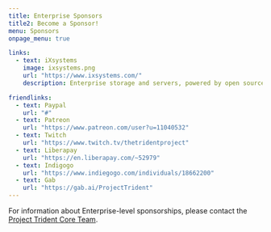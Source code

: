 ```yaml
---
title: Enterprise Sponsors
title2: Become a Sponsor!
menu: Sponsors
onpage_menu: true

links:
  - text: iXsystems
    image: ixsystems.png
    url: "https://www.ixsystems.com/"
    description: Enterprise storage and servers, powered by open source.

friendlinks:
  - text: Paypal
    url: "#"
  - text: Patreon
    url: "https://www.patreon.com/user?u=11040532"
  - text: Twitch
    url: "https://www.twitch.tv/thetridentproject"
  - text: Liberapay
    url: "https://en.liberapay.com/~52979"
  - text: Indigogo
    url: "https://www.indiegogo.com/individuals/18662200"
  - text: Gab
    url: "https://gab.ai/ProjectTrident"                
---
```


For information about Enterprise-level sponsorships, please contact the [Project Trident Core Team](mailto:core@project-trident.org).
